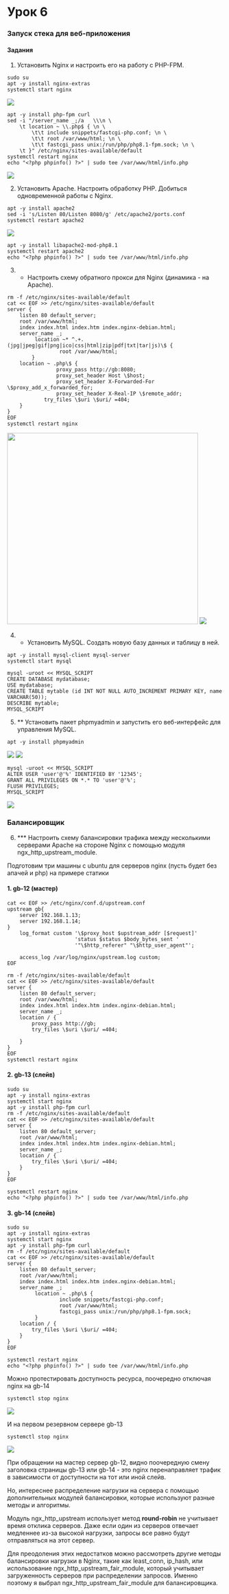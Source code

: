 # Урок 6

### Запуск стека для веб-приложения

#### Задания

1. Установить Nginx и настроить его на работу с PHP-FPM.

```
sudo su
apt -y install nginx-extras
systemctl start nginx
```

<img src=pics/01.png>

```
apt -y install php-fpm curl 
sed -i "/server_name _;/a   \\\n \
    \t location ~ \\.php$ { \n \
        \t\t include snippets/fastcgi-php.conf; \n \
        \t\t root /var/www/html; \n \
        \t\t fastcgi_pass unix:/run/php/php8.1-fpm.sock; \n \
    \t }" /etc/nginx/sites-available/default
systemctl restart nginx
echo "<?php phpinfo() ?>" | sudo tee /var/www/html/info.php
```

<img src=pics/02.png>

2. Установить Apache. Настроить обработку PHP. Добиться одновременной работы с Nginx.

```
apt -y install apache2
sed -i 's/Listen 80/Listen 8080/g' /etc/apache2/ports.conf
systemctl restart apache2
```

<img src=pics/03.png>

```
apt -y install libapache2-mod-php8.1
systemctl restart apache2
echo "<?php phpinfo() ?>" | sudo tee /var/www/html/info.php
```

3. * Настроить схему обратного прокси для Nginx (динамика - на Apache).

```
rm -f /etc/nginx/sites-available/default
cat << EOF >> /etc/nginx/sites-available/default
server {
	listen 80 default_server;
	root /var/www/html;
	index index.html index.htm index.nginx-debian.html;
	server_name _;
     	 location ~* ^.+.(jpg|jpeg|gif|png|ico|css|html|zip|pdf|txt|tar|js)\$ { 
         		 root /var/www/html; 
     	}
	location ~ .php\$ { 
        		proxy_pass http://gb:8080; 
        		proxy_set_header Host \$host; 
        		proxy_set_header X-Forwarded-For \$proxy_add_x_forwarded_for; 
        		proxy_set_header X-Real-IP \$remote_addr;
			try_files \$uri \$uri/ =404;
	}
}
EOF
systemctl restart nginx
```

<img src=pics/05.png width=445>

<img src=pics/06.png>

4. * Установить MySQL. Создать новую базу данных и таблицу в ней.

```
apt -y install mysql-client mysql-server
systemctl start mysql
```

```
mysql -uroot << MYSQL_SCRIPT
CREATE DATABASE mydatabase;
USE mydatabase;
CREATE TABLE mytable (id INT NOT NULL AUTO_INCREMENT PRIMARY KEY, name VARCHAR(50));
DESCRIBE mytable;
MYSQL_SCRIPT
```

5. ** Установить пакет phpmyadmin и запустить его веб-интерфейс для управления MySQL.

```
apt -y install phpmyadmin
```

<img src=pics/07.png>

<img src=pics/08.png>

```
mysql -uroot << MYSQL_SCRIPT
ALTER USER 'user'@'%' IDENTIFIED BY '12345';
GRANT ALL PRIVILEGES ON *.* TO 'user'@'%';
FLUSH PRIVILEGES;
MYSQL_SCRIPT
```

<img src=pics/09.png>

### Балансировщик

6. *** Настроить схему балансировки трафика между несколькими серверами Apache на стороне Nginx с помощью модуля ngx_http_upstream_module.

Подготовим три машины с ubuntu для серверов nginx (пусть будет без апачей и php) на примере статики

#### 1. gb-12 (мастер)

```
cat << EOF >> /etc/nginx/conf.d/upstream.conf
upstream gb{
    server 192.168.1.13;
    server 192.168.1.14;
}
    log_format custom '\$proxy_host $upstream_addr [$request]'
                      'status $status $body_bytes_sent '
                      '"\$http_referer" "\$http_user_agent"';

    access_log /var/log/nginx/upstream.log custom;
EOF

rm -f /etc/nginx/sites-available/default
cat << EOF >> /etc/nginx/sites-available/default
server {
	listen 80 default_server;
	root /var/www/html;
	index index.html index.htm index.nginx-debian.html;
	server_name _;
	location / {
        proxy_pass http://gb;
		try_files \$uri \$uri/ =404;
    
	}
}
EOF
systemctl restart nginx
```

#### 2. gb-13 (слейв)

```
sudo su
apt -y install nginx-extras
systemctl start nginx
apt -y install php-fpm curl 
rm -f /etc/nginx/sites-available/default
cat << EOF >> /etc/nginx/sites-available/default
server {
	listen 80 default_server;
	root /var/www/html;
	index index.html index.htm index.nginx-debian.html;
	server_name _;
	location / {
		try_files \$uri \$uri/ =404;
	}
}
EOF

systemctl restart nginx
echo "<?php phpinfo() ?>" | sudo tee /var/www/html/info.php
```

#### 3. gb-14 (слейв)

```
sudo su
apt -y install nginx-extras
systemctl start nginx
apt -y install php-fpm curl 
rm -f /etc/nginx/sites-available/default
cat << EOF >> /etc/nginx/sites-available/default
server {
	listen 80 default_server;
	root /var/www/html;
	index index.html index.htm index.nginx-debian.html;
	server_name _;
     	 location ~ .php\$ { 
         		 include snippets/fastcgi-php.conf; 
         		 root /var/www/html; 
         		 fastcgi_pass unix:/run/php/php8.1-fpm.sock; 
     	 }
	location / {
		try_files \$uri \$uri/ =404;
	}
}
EOF

systemctl restart nginx
echo "<?php phpinfo() ?>" | sudo tee /var/www/html/info.php
```

Можно протестировать доступность ресурса, поочередно отключая nginx на gb-14

```
systemctl stop nginx
```

<img src=pics/11.png>

И на первом резервном сервере gb-13

```
systemctl stop nginx
```

<img src=pics/12.png>

При обращении на мастер сервер gb-12, видно поочередную смену заголовка страницы gb-13 или gb-14 - это nginx перенаправляет трафик в зависимости от доступности на тот или иной слейв.

Но, интереснее распределение нагрузки на сервера с помощью дополнительных модулей балансировки, которые используют разные методы и алгоритмы.

Модуль ngx_http_upstream использует метод **round-robin** не учитывает время отклика серверов. Даже если один из серверов отвечает медленнее из-за высокой нагрузки, запросы все равно будут отправляться на этот сервер.

Для преодоления этих недостатков можно рассмотреть другие методы балансировки нагрузки в Nginx, такие как least_conn, ip_hash, или использование ngx_http_upstream_fair_module, который учитывает загруженность серверов при распределении запросов. Именно поэтому я выбрал ngx_http_upstream_fair_module для балансировщика.
